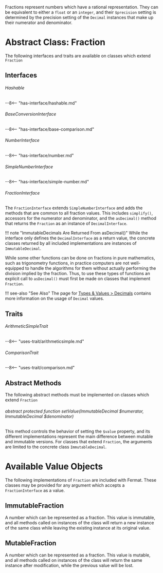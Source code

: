Fractions represent numbers which have a rational representation. They can be equivalent to either a `float` or an `integer`, and their `$precision` setting is determined by the precision setting of the `Decimal` instances that make up their numerator and denominator.

# Abstract Class: Fraction

The following interfaces and traits are available on classes which extend `Fraction`

## Interfaces

###### Hashable

--8<-- "has-interface/hashable.md"

###### BaseConversionInterface

--8<-- "has-interface/base-comparison.md"

###### NumberInterface

--8<-- "has-interface/number.md"

###### SimpleNumberInterface

--8<-- "has-interface/simple-number.md"

###### FractionInterface

The `FractionInterface` extends `SimpleNumberInterface` and adds the methods that are common to all fraction values. This includes `simplify()`, accessors for the numerator and denominator, and the `asDecimal()` method that returns the `Fraction` as an instance of `DecimalInterface`.

!!! note "ImmutableDecimals Are Returned From asDecimal()"
    While the interface only defines the `DecimalInterface` as a return value, the concrete classes returned by all included implementations are instances of `ImmutableDecimal`.

While some other functions can be done on fractions in pure mathematics, such as trigonometry functions, in practice computers are not well-equipped to handle the algorithms for them without actually performing the division implied by the fraction. Thus, to use these types of functions an explicit call to `asDecimal()` must first be made on classes that implement `Fraction`.

!!! see-also "See Also"
    The page for [Types & Values > Decimals](decimals.md) contains more information on the usage of `Decimal` values.

## Traits

###### ArithmeticSimpleTrait

--8<-- "uses-trait/arithmeticsimple.md"

###### ComparisonTrait

--8<-- "uses-trait/comparison.md"

## Abstract Methods

The following abstract methods must be implemented on classes which extend `Fraction`

###### abstract protected function setValue(ImmutableDecimal $numerator, ImmutableDecimal $denominator)

This method controls the behavior of setting the `$value` property, and its different implementations represent the main difference between mutable and immutable versions. For classes that extend `Fraction`, the arguments are limited to the concrete class `ImmutableDecimal`.

# Available Value Objects

The following implementations of `Fraction` are included with Fermat. These classes may be provided for any argument which accepts a `FractionInterface` as a value.

## ImmutableFraction

A number which can be represented as a fraction. This value is immutable, and all methods called on instances of the class will return a new instance of the same class while leaving the existing instance at its original value.

## MutableFraction

A number which can be represented as a fraction. This value is mutable, and all methods called on instances of the class will return the same instance after modification, while the previous value will be lost.